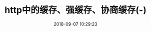 ---
title: http中的缓存、强缓存、协商缓存(-)
date: 2018-09-07 10:29:23
tags: [Http]
categories: [Http]
description: http中的缓存、强缓存、协商缓存
---